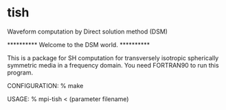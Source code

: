 # tish
Waveform computation by Direct solution method (DSM)

**********  Welcome to the DSM world.  **********

This is a package for SH computation 
for transversely isotropic spherically symmetric media 
in a frequency domain.
You need FORTRAN90 to run this program.


CONFIGURATION:
	% make

USAGE:
	% mpi-tish < (parameter filename)


